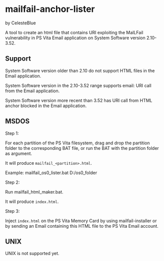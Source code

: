 # mailfail-anchor-lister

by CelesteBlue

A tool to create an html file that contains URI exploiting the MaILFail vulnerability in PS Vita Email application on System Software version 2.10-3.52.

## Support

System Software version older than 2.10 do not support HTML files in the Email application.

System Software version in the 2.10-3.52 range supports email: URI call from the Email application.

System Software version more recent than 3.52 has URI call from HTML anchor blocked in the Email application.

## MSDOS

Step 1:

For each partition of the PS Vita filesystem, drag and drop the partition folder to the corresponding BAT file, or run the BAT with the partition folder as argument.

It will produce ``mailfail_<partition>.html``.

Example: mailfail_os0_lister.bat D:/os0_folder

Step 2:

Run mailfail_html_maker.bat.

It will produce ``index.html``.

Step 3:

Inject ``index.html`` on the PS Vita Memory Card by using mailfail-installer or by sending an Email containing this HTML file to the PS Vita Email account.

## UNIX

UNIX is not supported yet.